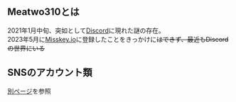 ## Meatwo310とは
2021年1月中旬、突如として[Discord](https://discord.com/)に現れた謎の存在。  
2023年5月に[Misskey.io](https://misskey.io/)に登録したことをきっかけに~~はできず、最近もDiscordの世界にいる~~

## SNSのアカウント類
[別ページ](/md.html#sns.md)を参照
